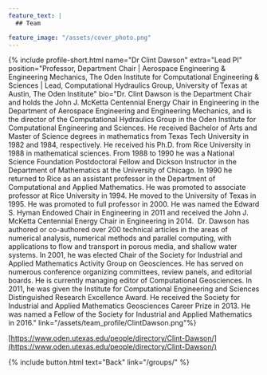 ```yaml
---
feature_text: |
  ## Team

feature_image: "/assets/cover_photo.png"
---
```

{% include profile-short.html name="Dr Clint Dawson" extra="Lead PI" position="Professor, Department Chair | Aerospace Engineering & Engineering Mechanics, The Oden Institute for Computational Engineering & Sciences | Lead, Computational Hydraulics Group, University of Texas at Austin, The Oden Institute" bio="Dr. Clint Dawson is the Department Chair and holds the John J. McKetta Centennial Energy Chair in Engineering in the Department of Aerospace Engineering and Engineering Mechanics, and is the director of the Computational Hydraulics Group in the Oden Institute for Computational Engineering and Sciences. He received Bachelor of Arts and Master of Science degrees in mathematics from Texas Tech University in 1982 and 1984, respectively. He received his Ph.D. from Rice University in 1988 in mathematical sciences. From 1988 to 1990 he was a National Science Foundation Postdoctoral Fellow and Dickson Instructor in the Department of Mathematics at the University of Chicago. In 1990 he returned to Rice as an assistant professor in the Department of Computational and Applied Mathematics. He was promoted to associate professor at Rice University in 1994. He moved to the University of Texas in 1995. He was promoted to full professor in 2000. He was named the Edward S. Hyman Endowed Chair in Engineering in 2011 and received the John J. McKetta Centennial Energy Chair in Engineering in 2014.  Dr. Dawson has authored or co-authored over 200 technical articles in the areas of numerical analysis, numerical methods and parallel computing, with applications to flow and transport in porous media, and shallow water systems. In 2001, he was elected Chair of the Society for Industrial and Applied Mathematics Activity Group on Geosciences. He has served on numerous conference organizing committees, review panels, and editorial boards. He is currently managing editor of Computational Geosciences. In 2011, he was given the Institute for Computational Engineering and Sciences Distinguished Research Excellence Award. He received the Society for Industrial and Applied Mathematics Geosciences Career Prize in 2013.  He was named a Fellow of the Society for Industrial and Applied Mathematics in 2016." link="/assets/team_profile/ClintDawson.png"%}



[https://www.oden.utexas.edu/people/directory/Clint-Dawson/](https://www.oden.utexas.edu/people/directory/Clint-Dawson/)



{% include button.html text="Back" link="/groups/" %}